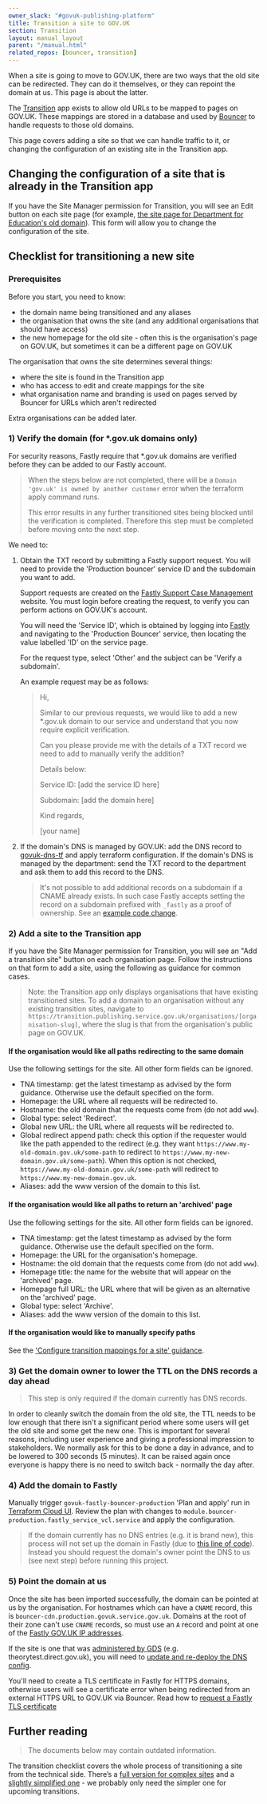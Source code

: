 ```yaml
---
owner_slack: "#govuk-publishing-platform"
title: Transition a site to GOV.UK
section: Transition
layout: manual_layout
parent: "/manual.html"
related_repos: [bouncer, transition]
---
```


When a site is going to move to GOV.UK, there are two ways that the old site can be redirected. They can do it themselves, or they can repoint the domain at us. This page is about the latter.

The [Transition][] app exists to allow old URLs to be mapped to pages on GOV.UK. These mappings are stored in a database and used by [Bouncer][] to handle requests to those old domains.

This page covers adding a site so that we can handle traffic to it, or changing the configuration of an existing site in the Transition app.

## Changing the configuration of a site that is already in the Transition app

If you have the Site Manager permission for Transition, you will see an Edit button on each site page (for example, [the site page for Department for Education's old domain](https://transition.publishing.service.gov.uk/sites/dfe)). This form will allow you to change the configuration of the site.

## Checklist for transitioning a new site

### Prerequisites

Before you start, you need to know:

- the domain name being transitioned and any aliases
- the organisation that owns the site (and any additional organisations that should have access)
- the new homepage for the old site - often this is the organisation's page on GOV.UK, but sometimes it can be a different page on GOV.UK

The organisation that owns the site determines several things:

- where the site is found in the Transition app
- who has access to edit and create mappings for the site
- what organisation name and branding is used on pages served by Bouncer for URLs which aren't redirected

Extra organisations can be added later.

### 1) Verify the domain (for *.gov.uk domains only)

For security reasons, Fastly require that *.gov.uk domains are verified before they can be added to our Fastly account.

> When the steps below are not completed, there will be a `Domain 'gov.uk' is owned by another customer` error when the terraform apply command runs.
>
> This error results in any further transitioned sites being blocked until the verification is completed. Therefore this step must be completed before moving onto the next step.

We need to:

1. Obtain the TXT record by submitting a Fastly support request. You will need to provide the 'Production bouncer' service ID and the subdomain you want to add.

    Support requests are created on the [Fastly Support Case Management](https://support.fastly.com/s/case-management) website. You must login before creating the request, to verify you can perform actions on GOV.UK's account.

    You will need the 'Service ID', which is obtained by logging into [Fastly](https://manage.fastly.com/home) and navigating to the 'Production Bouncer' service, then locating the value labelled 'ID' on the service page.

    For the request type, select 'Other' and the subject can be 'Verify a subdomain'.

    An example request may be as follows:

    > Hi,
    >
    > Similar to our previous requests, we would like to add a new *.gov.uk domain to our service and understand that you now require explicit verification.
    >
    > Can you please provide me with the details of a TXT record we need to add to manually verify the addition?
    >
    > Details below:
    >
    > Service ID: [add the service ID here]
    >
    > Subdomain: [add the domain here]
    >
    > Kind regards,
    >
    > [your name]

1. If the domain's DNS is managed by GOV.UK: add the DNS record to [govuk-dns-tf](https://github.com/alphagov/govuk-dns-tf) and apply terraform configuration. If the domain's DNS is managed by the department: send the TXT record to the department and ask them to add this record to the DNS.

   > It's not possible to add additional records on a subdomain if a CNAME already exists. In such case Fastly accepts setting the record on a subdomain prefixed with `_fastly` as a proof of ownership. See an [example code change][code change].

### 2) Add a site to the Transition app

If you have the Site Manager permission for Transition, you will see an "Add a transition site" button on each organisation page. Follow the instructions on that form to add a site, using the following as guidance for common cases.

> Note: the Transition app only displays organisations that have existing transitioned sites. To add a domain to an organisation without any existing transition sites, navigate to `https://transition.publishing.service.gov.uk/organisations/[organisation-slug]`, where the slug is that from the organisation's public page on GOV.UK.

#### If the organisation would like all paths redirecting to the same domain

Use the following settings for the site. All other form fields can be ignored.

- TNA timestamp: get the latest timestamp as advised by the form guidance. Otherwise use the default specified on the form.
- Homepage: the URL where all requests will be redirected to.
- Hostname: the old domain that the requests come from (do not add `www`).
- Global type: select 'Redirect'.
- Global new URL: the URL where all requests will be redirected to.
- Global redirect append path: check this option if the requester would like the path appended to the redirect (e.g. they want `https://www.my-old-domain.gov.uk/some-path` to redirect to `https://www.my-new-domain.gov.uk/some-path`). When this option is not checked, `https://www.my-old-domain.gov.uk/some-path` will redirect to `https://www.my-new-domain.gov.uk`.
- Aliases: add the www version of the domain to this list.

#### If the organisation would like all paths to return an 'archived' page

Use the following settings for the site. All other form fields can be ignored.

- TNA timestamp: get the latest timestamp as advised by the form guidance. Otherwise use the default specified on the form.
- Homepage: the URL for the organisation's homepage.
- Hostname: the old domain that the requests come from (do not add `www`).
- Homepage title: the name for the website that will appear on the 'archived' page.
- Homepage full URL: the URL where that will be given as an alternative on the 'archived' page.
- Global type: select 'Archive'.
- Aliases: add the www version of the domain to this list.

#### If the organisation would like to manually specify paths

See the ['Configure transition mappings for a site' guidance](/manual/configure-transition-mappings.html).

### 3) Get the domain owner to lower the TTL on the DNS records a day ahead

> This step is only required if the domain currently has DNS records.

In order to cleanly switch the domain from the old site, the TTL needs to be low enough that there isn't a significant period where some users will get the old site and some get the new one. This is important for several reasons, including user experience and giving a professional impression to stakeholders. We normally ask for this to be done a day in advance, and to be lowered to 300 seconds (5 minutes). It can be raised again once everyone is happy there is no need to switch back - normally the day after.

### 4) Add the domain to Fastly

Manually trigger `govuk-fastly-bouncer-production` 'Plan and apply' run in [Terraform Cloud UI](https://app.terraform.io/app/govuk/workspaces/govuk-fastly-bouncer-production/runs). Review the plan with changes to `module.bouncer-production.fastly_service_vcl.service` and apply the configuration.

> If the domain currently has no DNS entries (e.g. it is brand new), this process will not set up the domain in Fastly (due to [this line of code](https://github.com/alphagov/transition/blob/8a532735ce8e61731986fd580a5d6ca1552e095f/app/controllers/hosts_controller.rb#L3C14-L3C49)). Instead you should request the domain's owner point the DNS to us (see next step) before running this project.

### 5) Point the domain at us

Once the site has been imported successfully, the domain can be pointed at us by the organisation. For hostnames which can have a `CNAME` record, this is `bouncer-cdn.production.govuk.service.gov.uk`. Domains at the root of their zone can't use `CNAME` records, so must use an `A` record and point at one of the [Fastly GOV.UK IP
addresses](https://github.com/alphagov/transition/blob/016c3d30e190c41eaa912ed554384a49f3418a91/app/models/host.rb#L22).

If the site is one that was [administered by GDS](https://github.com/alphagov/gds-dns-config/tree/master/zones) (e.g. theorytest.direct.gov.uk), you will need to [update and re-deploy the DNS config](/manual/dns.html#dns-for-the-publishingservicegovuk-domain).

You'll need to create a TLS certificate in Fastly for HTTPS domains, otherwise users will see a certificate error when being redirected from an external HTTPS URL to GOV.UK via Bouncer. Read how to [request a Fastly TLS certificate][]

## Further reading

> The documents below may contain outdated information.

The transition checklist covers the whole process of transitioning a site from the technical side. There’s a [full version for complex sites](https://docs.google.com/document/d/1SiBwYtV_d_D9pPcqzpqvRWs0kscUtB7yqxN8Ub_uRSA/edit) and a [slightly simplified one](https://docs.google.com/document/d/1gIJBUuPaZqtYsrgwqMBSrU4lpr2e93tuhQcgylnSHb4/edit) - we probably only need the simpler one for upcoming transitions.

[Transition]: /repos/transition.html
[Bouncer]: /repos/bouncer.html
[request a Fastly TLS certificate]: /manual/request-fastly-tls-certificate.html
[code change]: https://github.com/alphagov/govuk-dns-tf/compare/0cf283b6...18471c36
